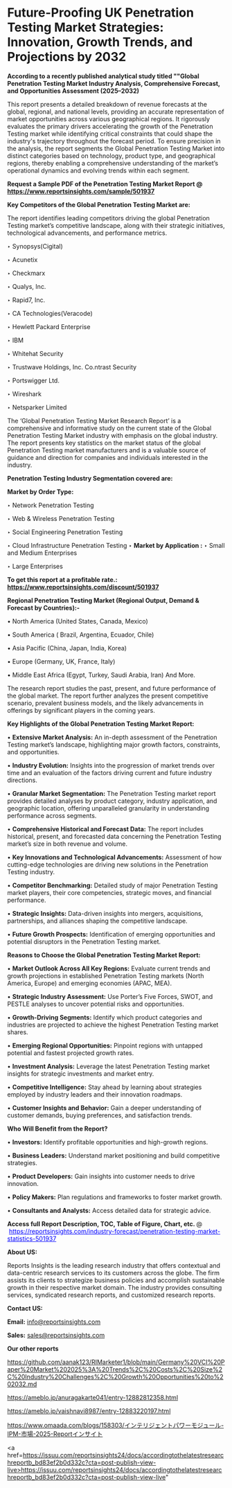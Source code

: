 # Future-Proofing UK Penetration Testing Market Strategies: Innovation, Growth Trends, and Projections by 2032

<strong>According to a recently published analytical study titled ""Global Penetration Testing Market Industry Analysis, Comprehensive Forecast, and Opportunities Assessment (2025–2032)</strong>

This report presents a detailed breakdown of revenue forecasts at the global, regional, and national levels, providing an accurate representation of market opportunities across various geographical regions. It rigorously evaluates the primary drivers accelerating the growth of the Penetration Testing market while identifying critical constraints that could shape the industry's trajectory throughout the forecast period. To ensure precision in the analysis, the report segments the Global Penetration Testing Market into distinct categories based on technology, product type, and geographical regions, thereby enabling a comprehensive understanding of the market’s operational dynamics and evolving trends within each segment.

<strong>Request a Sample PDF of the Penetration Testing Market Report </strong><strong>@<a href=https://www.reportsinsights.com/sample/501937 style=color:#0000ff;> https://www.reportsinsights.com/sample/501937</a></strong></font>

<strong>Key Competitors of the Global Penetration Testing Market are:</strong>

The report identifies leading competitors driving the global Penetration Testing market’s competitive landscape, along with their strategic initiatives, technological advancements, and performance metrics.

‣ Synopsys(Cigital)

‣ Acunetix

‣ Checkmarx

‣ Qualys, Inc.

‣ Rapid7, Inc.

‣ CA Technologies(Veracode)

‣ Hewlett Packard Enterprise

‣ IBM

‣ Whitehat Security

‣ Trustwave Holdings, Inc.
 Co.ntrast Security

‣ Portswigger Ltd.

‣ Wireshark

‣ Netsparker Limited

The ‘Global Penetration Testing Market Research Report’ is a comprehensive and informative study on the current state of the Global Penetration Testing Market industry with emphasis on the global industry. The report presents key statistics on the market status of the global Penetration Testing market manufacturers and is a valuable source of guidance and direction for companies and individuals interested in the industry.

<strong>Penetration Testing Industry Segmentation covered are:</strong>

<strong>Market by Order Type: </strong>

‣ Network Penetration Testing

‣ Web & Wireless Penetration Testing

‣ Social Engineering Penetration Testing

‣ Cloud Infrastructure Penetration Testing
‣ 
<strong>Market by Application :</strong>
‣ Small and Medium Enterprises

‣ Large Enterprises

<strong>To get this report at a profitable rate.: <a href=https://www.reportsinsights.com/discount/501937 style=color:#0000ff;>https://www.reportsinsights.com/discount/501937</a></strong></font>

<strong>Regional Penetration Testing Market (Regional Output, Demand &amp; Forecast by Countries):-</strong>

• North America (United States, Canada, Mexico)

• South America ( Brazil, Argentina, Ecuador, Chile)

• Asia Pacific (China, Japan, India, Korea)

• Europe (Germany, UK, France, Italy)

• Middle East Africa (Egypt, Turkey, Saudi Arabia, Iran) And More.

The research report studies the past, present, and future performance of the global market. The report further analyzes the present competitive scenario, prevalent business models, and the likely advancements in offerings by significant players in the coming years.

<strong>Key Highlights of the Global Penetration Testing Market Report:</strong>

• <strong>Extensive Market Analysis:</strong> An in-depth assessment of the Penetration Testing market’s landscape, highlighting major growth factors, constraints, and opportunities.

• <strong>Industry Evolution:</strong> Insights into the progression of market trends over time and an evaluation of the factors driving current and future industry directions.

• <strong>Granular Market Segmentation:</strong> The Penetration Testing market report provides detailed analyses by product category, industry application, and geographic location, offering unparalleled granularity in understanding performance across segments.

• <strong>Comprehensive Historical and Forecast Data:</strong> The report includes historical, present, and forecasted data concerning the Penetration Testing market’s size in both revenue and volume.

• <strong>Key Innovations and Technological Advancements:</strong> Assessment of how cutting-edge technologies are driving new solutions in the Penetration Testing industry.

• <strong>Competitor Benchmarking:</strong> Detailed study of major Penetration Testing market players, their core competencies, strategic moves, and financial performance.

• <strong>Strategic Insights:</strong> Data-driven insights into mergers, acquisitions, partnerships, and alliances shaping the competitive landscape.

• <strong>Future Growth Prospects:</strong> Identification of emerging opportunities and potential disruptors in the Penetration Testing market.

<strong>Reasons to Choose the Global Penetration Testing Market Report:</strong>

• <strong>Market Outlook Across All Key Regions:</strong> Evaluate current trends and growth projections in established Penetration Testing markets (North America, Europe) and emerging economies (APAC, MEA).

• <strong>Strategic Industry Assessment:</strong> Use Porter’s Five Forces, SWOT, and PESTLE analyses to uncover potential risks and opportunities.

• <strong>Growth-Driving Segments:</strong> Identify which product categories and industries are projected to achieve the highest Penetration Testing market shares.

• <strong>Emerging Regional Opportunities:</strong> Pinpoint regions with untapped potential and fastest projected growth rates.

• <strong>Investment Analysis:</strong> Leverage the latest Penetration Testing market insights for strategic investments and market entry.

• <strong>Competitive Intelligence:</strong> Stay ahead by learning about strategies employed by industry leaders and their innovation roadmaps.

• <strong>Customer Insights and Behavior:</strong> Gain a deeper understanding of customer demands, buying preferences, and satisfaction trends.

<strong>Who Will Benefit from the Report?</strong>

• <strong>Investors:</strong> Identify profitable opportunities and high-growth regions.

• <strong>Business Leaders:</strong> Understand market positioning and build competitive strategies.

• <strong>Product Developers:</strong> Gain insights into customer needs to drive innovation.

• <strong>Policy Makers:</strong> Plan regulations and frameworks to foster market growth.

• <strong>Consultants and Analysts:</strong> Access detailed data for strategic advice.
</ul>
<strong>Access full Report Description, TOC, Table of Figure, Chart, etc. </strong>@  <a href=https://reportsinsights.com/industry-forecast/penetration-testing-market-statistics-501937 style=color:#0000ff;>https://reportsinsights.com/industry-forecast/penetration-testing-market-statistics-501937</a></font>

<strong><strong>About US</strong>:</strong>

Reports Insights is the leading research industry that offers contextual and data-centric research services to its customers across the globe. The firm assists its clients to strategize business policies and accomplish sustainable growth in their respective market domain. The industry provides consulting services, syndicated research reports, and customized research reports.

<strong>Contact US:</strong>

<p class=""""><b>Email:</b> <a href=mailto:info@reportsinsights.com>info@reportsinsights.com</a></p>
<p class=""""><b>Sales:</b> <a href=mailto:sales@reportsinsights.com>sales@reportsinsights.com</a></p>

<strong>Our other reports</strong>

<a href=https://github.com/aanak123/RIMarketer1/blob/main/Germany%20VCI%20Paper%20Market%202025%3A%20Trends%2C%20Costs%2C%20Size%2C%20Industry%20Challenges%2C%20Growth%20Opportunities%20to%202032.md>https://github.com/aanak123/RIMarketer1/blob/main/Germany%20VCI%20Paper%20Market%202025%3A%20Trends%2C%20Costs%2C%20Size%2C%20Industry%20Challenges%2C%20Growth%20Opportunities%20to%202032.md</a>

<a href=https://ameblo.jp/anuragakarte041/entry-12882812358.html>https://ameblo.jp/anuragakarte041/entry-12882812358.html</a>

<a href=https://ameblo.jp/vaishnavi8987/entry-12883220197.html>https://ameblo.jp/vaishnavi8987/entry-12883220197.html</a>

<a href=https://www.omaada.com/blogs/158303/インテリジェントパワーモジュール-IPM-市場-2025-Reportインサイト>https://www.omaada.com/blogs/158303/インテリジェントパワーモジュール-IPM-市場-2025-Reportインサイト</a>

<a href=https://issuu.com/reportsinsights24/docs/accordingtothelatestresearchreportb_bd83ef2b0d332c?cta=post-publish-view-live>https://issuu.com/reportsinsights24/docs/accordingtothelatestresearchreportb_bd83ef2b0d332c?cta=post-publish-view-live</a>"

